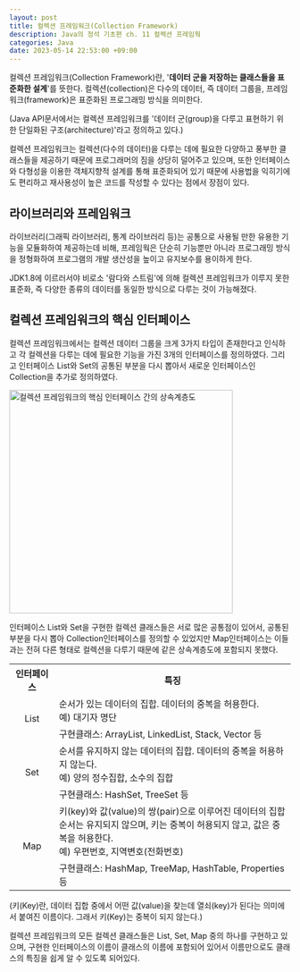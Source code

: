 ```yaml
---
layout: post
title: 컬렉션 프레임워크(Collection Framework)
description: Java의 정석 기초편 ch. 11 컬렉션 프레임웍
categories: Java
date: 2023-05-14 22:53:00 +09:00
---
```

컬렉션 프레임워크(Collection Framework)란, '**데이터 군을 저장하는 클래스들을 표준화한 설계**'를 뜻한다. 컬렉션(collection)은 다수의 데이터, 즉 데이터 그룹을, 프레임워크(framework)은 표준화된 프로그래밍 방식을 의미한다.

(Java API문서에서는 컬렉션 프레임워크를 '데이터 군(group)을 다루고 표현하기 위한 단일화된 구조(architecture)'라고 정의하고 있다.)

컬렉션 프레임워크는 컬렉션(다수의 데이터)을 다루는 데에 필요한 다양하고 풍부한 클래스들을 제공하기 때문에 프로그래머의 짐을 상당히 덜어주고 있으며, 또한 인터페이스와 다형성을 이용한 객체지향적 설계를 통해 표준화되어 있기 때문에 사용법을 익히기에도 편리하고 재사용성이 높은 코드를 작성할 수 있다는 점에서 장점이 있다. 


## 라이브러리와 프레임워크

라이브러리(그래픽 라이브러리, 통계 라이브러리 등)는 공통으로 사용될 만한 유용한 기능을 모듈화하여 제공하는데 비해, 프레임웍은 단순히 기능뿐만 아니라 프로그래밍 방식을 정형화하여 프로그램의 개발 생산성을 높이고 유지보수를 용이하게 한다.

JDK1.8에 이르러서야 비로소 '람다와 스트림'에 의해 컬렉션 프레임워크가 이루지 못한 표준화, 즉 다양한 종류의 데이터를 동일한 방식으로 다루는 것이 가능해졌다.


## 컬렉션 프레임워크의 핵심 인터페이스

컬렉션 프레임워크에서는 컬렉션 데이터 그룹을 크게 3가지 타입이 존재한다고 인식하고 각 컬렉션을 다루는 데에 필요한 기능을 가진 3개의 인터페이스를 정의하였다. 그리고 인터페이스 List와 Set의 공통된 부분을 다시 뽑아서 새로운 인터페이스인 Collection을 추가로 정의하였다. 

<img src="https://github.com/johnkdk609/johnkdk609.github.io/assets/88493727/62e37960-7058-4928-892a-6664f91544de" width="400px" title="컬렉션 프레임워크의 핵심 인터페이스 간의 상속계층도" alt="컬렉션 프레임워크의 핵심 인터페이스 간의 상속계층도"  align="center">

인터페이스 List와 Set을 구현한 컬렉션 클래스들은 서로 많은 공통점이 있어서, 공통된 부분을 다시 뽑아 Collection인터페이스를 정의할 수 있었지만 Map인터페이스는 이들과는 전혀 다른 형태로 컬렉션을 다루기 때문에 같은 상속계층도에 포함되지 못했다.

<table>
  <tr>
    <th>인터페이스</th>
    <th>특징</th>
  </tr>
  <tr>
    <td rowspan="2" style="text-align:center">List</td>
    <td>순서가 있는 데이터의 집합. 데이터의 중복을 허용한다.<br>예) 대기자 명단</td>
  </tr>
  <tr>
    <td>구현클래스: ArrayList, LinkedList, Stack, Vector 등</td>
  </tr>
  <tr>
    <td rowspan="2" style="text-align:center">Set</td>
    <td>순서를 유지하지 않는 데이터의 집합. 데이터의 중복을 허용하지 않는다.<br>예) 양의 정수집합, 소수의 집합</td>
  </tr>
  <tr>
    <td>구현클래스: HashSet, TreeSet 등</td>
  </tr>
  <tr>
    <td rowspan="2" style="text-align:center">Map</td>
    <td>키(key)와 값(value)의 쌍(pair)으로 이루어진 데이터의 집합<br>순서는 유지되지 않으며, 키는 중복이 허용되지 않고, 값은 중복을 허용한다.<br>예) 우편번호, 지역변호(전화번호)</td>
  </tr>
  <tr>
    <td>구현클래스: HashMap, TreeMap, HashTable, Properties 등</td>
  </tr>
</table>

(키(Key)란, 데이터 집합 중에서 어떤 값(value)을 찾는데 열쇠(key)가 된다는 의미에서 붙여진 이름이다. 그래서 키(Key)는 중복이 되지 않는다.)

컬렉션 프레임워크의 모든 컬렉션 클래스들은 List, Set, Map 중의 하나를 구현하고 있으며, 구현한 인터페이스의 이름이 클래스의 이름에 포함되어 있어서 이름만으로도 클래스의 특징을 쉽게 알 수 있도록 되어있다.
